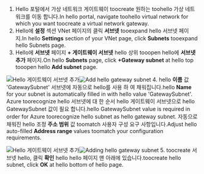 1. <span data-ttu-id="f62c1-101">Hello 포털에서 가상 네트워크 게이트웨이 toocreate 원하는 toohello 가상 네트워크를 이동 합니다.</span><span class="sxs-lookup"><span data-stu-id="f62c1-101">In hello portal, navigate toohello virtual network for which you want toocreate a virtual network gateway.</span></span>
2. <span data-ttu-id="f62c1-102">Hello에 **설정** 섹션 VNet 페이지의 클릭 **서브넷** tooexpand hello 서브넷 페이지.</span><span class="sxs-lookup"><span data-stu-id="f62c1-102">In hello **Settings** section of your VNet page, click **Subnets** tooexpand hello Subnets page.</span></span>
3. <span data-ttu-id="f62c1-103">Hello에 **서브넷** 페이지 **+ 게이트웨이 서브넷** hello 상위 tooopen hello에 **서브넷 추가** 페이지.</span><span class="sxs-lookup"><span data-stu-id="f62c1-103">On hello **Subnets** page, click **+Gateway subnet** at hello top tooopen hello **Add subnet** page.</span></span>

  <span data-ttu-id="f62c1-104">![Hello 게이트웨이 서브넷 추가](./media/vpn-gateway-add-gwsubnet-s2s-rm-portal-include/add-gw-subnet.png "hello 게이트웨이 서브넷 추가")</span><span class="sxs-lookup"><span data-stu-id="f62c1-104">![Add hello gateway subnet](./media/vpn-gateway-add-gwsubnet-s2s-rm-portal-include/add-gw-subnet.png "Add hello gateway subnet")</span></span>
4. <span data-ttu-id="f62c1-105">hello **이름** 값 'GatewaySubnet' 서브넷에 자동으로 hello를 사용 하 여 채워집니다.</span><span class="sxs-lookup"><span data-stu-id="f62c1-105">hello **Name** for your subnet is automatically filled in with hello value 'GatewaySubnet'.</span></span> <span data-ttu-id="f62c1-106">Azure toorecognize hello 서브넷에 대 한 순서 hello 게이트웨이 서브넷으로 hello GatewaySubnet 값이 필요 합니다.</span><span class="sxs-lookup"><span data-stu-id="f62c1-106">hello GatewaySubnet value is required in order for Azure toorecognize hello subnet as hello gateway subnet.</span></span> <span data-ttu-id="f62c1-107">자동으로 채워진 hello 조정 **주소 범위** 값 toomatch 사용자 구성 요구 사항입니다.</span><span class="sxs-lookup"><span data-stu-id="f62c1-107">Adjust hello auto-filled **Address range** values toomatch your configuration requirements.</span></span>

  <span data-ttu-id="f62c1-108">![Hello 게이트웨이 서브넷 추가](./media/vpn-gateway-add-gwsubnet-s2s-rm-portal-include/gwsubnetip.png "hello 게이트웨이 서브넷 추가")</span><span class="sxs-lookup"><span data-stu-id="f62c1-108">![Adding hello gateway subnet](./media/vpn-gateway-add-gwsubnet-s2s-rm-portal-include/gwsubnetip.png "Adding hello gateway subnet")</span></span>
5. <span data-ttu-id="f62c1-109">toocreate 서브넷 hello, 클릭 **확인** hello hello 페이지 맨 아래에 있습니다.</span><span class="sxs-lookup"><span data-stu-id="f62c1-109">toocreate hello subnet, click **OK** at hello bottom of hello page.</span></span>
